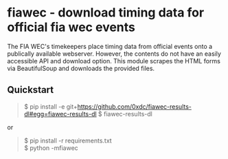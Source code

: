 fiawec - download timing data for official fia wec events
====

The FIA WEC's timekeepers place timing data from official events onto a
publically available webserver. However, the contents do not have an easily
accessible API and download option. This module scrapes the HTML forms via
BeautifulSoup and downloads the provided files.

Quickstart
----
> $ pip install -e git+https://github.com/0xdc/fiawec-results-dl#egg=fiawec-results-dl
> $ fiawec-results-dl

or
> $ pip install -r requirements.txt  
> $ python -mfiawec

